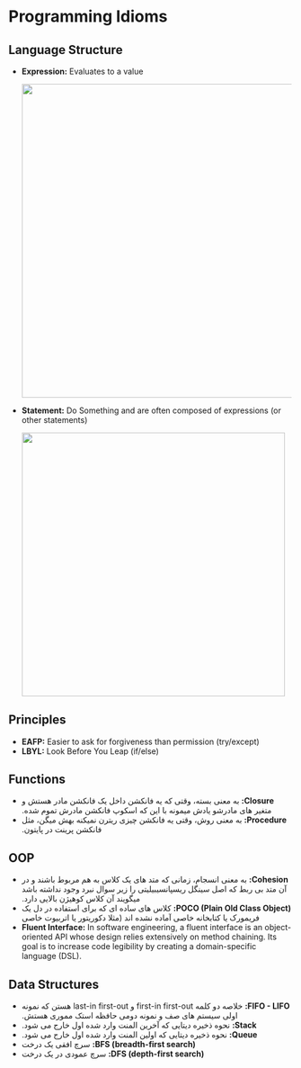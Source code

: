 # Programming Idioms

## Language Structure

- **Expression:** Evaluates to a value

  <img src="image2.jpg" style="width:5.81667in" />

- **Statement:** Do Something and are often composed of expressions (or other statements)

  <img src="image1.jpg" style="width:4.87917in" />

## Principles

- **EAFP:** Easier to ask for forgiveness than permission (try/except)
- **LBYL:** Look Before You Leap (if/else)

## Functions

- <span dir="rtl">**Closure:** به معنی بسته، وقتی که یه فانکشن داخل یک فانکشن مادر هستش و متغیر های مادرشو یادش میمونه با این که اسکوپ فانکشن مادرش تموم شده.</span>
- <span dir="rtl">**Procedure:** به معنی روش، وقتی یه فانکشن چیزی ریترن نمیکنه بهش میگن، مثل فانکشن پرینت در پایتون.</span>

## OOP

- <span dir="rtl">**Cohesion:** به معنی انسجام، زمانی که متد های یک کلاس به هم مربوط باشند و در آن متد بی ربط که اصل سینگل ریسپانسیبیلیتی را زیر سوال نبرد وجود نداشته باشد میگویند آن کلاس کوهیژن بالایی دارد.</span>
- <span dir="rtl">**POCO (Plain Old Class Object):** کلاس های ساده ای که برای استفاده در دل یک فریمورک یا کتابخانه خاصی آماده نشده اند (مثلا دکوریتور یا اتربیوت خاصی</span>
- <span dir="ltr">**Fluent Interface:** In software engineering, a fluent interface is an object-oriented API whose design relies extensively on method chaining. Its goal is to increase code legibility by creating a domain-specific language (DSL).</span>

## Data Structures

- <span dir="rtl">**FIFO - LIFO:** خلاصه دو کلمه first-in first-out و last-in first-out هستن که نمونه اولی سیستم های صف و نمونه دومی حافظه استک مموری هستش.</span>
- <span dir="rtl">**Stack:** نحوه ذخیره دیتایی که آخرین المنت وارد شده اول خارج می شود.</span>
- <span dir="rtl">**Queue:** نحوه ذخیره دیتایی که اولین المنت وارد شده اول خارج می شود.</span>
- <span dir="rtl">**BFS (breadth-first search):** سرچ افقی یک درخت</span>
- <span dir="rtl">**DFS (depth-first search):** سرچ عمودی در یک درخت</span>
